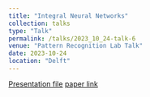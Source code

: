 ```yaml
---
title: "Integral Neural Networks"
collection: talks
type: "Talk"
permalink: /talks/2023_10_24-talk-6
venue: "Pattern Recognition Lab Talk"
date: 2023-10-24
location: "Delft"
---
```


[Presentation file](https://mnaderibeni.github.io/files/2023_10_24.pdf) [paper link](https://openaccess.thecvf.com/content/CVPR2023/papers/Solodskikh_Integral_Neural_Networks_CVPR_2023_paper.pdf)


